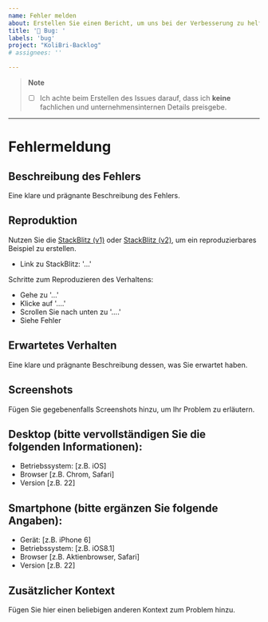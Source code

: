 ```yaml
---
name: Fehler melden
about: Erstellen Sie einen Bericht, um uns bei der Verbesserung zu helfen.
title: '🐞 Bug: '
labels: 'bug'
project: "KoliBri-Backlog"
# assignees: ''

---
```


> **Note**
> - [ ] Ich achte beim Erstellen des Issues darauf, dass ich **keine** fachlichen und unternehmensinternen Details preisgebe.

---

# Fehlermeldung

## Beschreibung des Fehlers
Eine klare und prägnante Beschreibung des Fehlers.

## Reproduktion

Nutzen Sie die [StackBlitz (v1)](https://stackblitz.com/edit/vitejs-vite-dcg6xo) oder [StackBlitz (v2)](https://stackblitz.com/edit/vitejs-vite-kkfhk5), um ein reproduzierbares Beispiel zu erstellen.

- Link zu StackBlitz: '...'

Schritte zum Reproduzieren des Verhaltens:
- Gehe zu '...'
- Klicke auf '....'
- Scrollen Sie nach unten zu '....'
- Siehe Fehler

## Erwartetes Verhalten
Eine klare und prägnante Beschreibung dessen, was Sie erwartet haben.

## Screenshots
Fügen Sie gegebenenfalls Screenshots hinzu, um Ihr Problem zu erläutern.

## Desktop (bitte vervollständigen Sie die folgenden Informationen):
- Betriebssystem: [z.B. iOS]
- Browser [z.B. Chrom, Safari]
- Version [z.B. 22]

## Smartphone (bitte ergänzen Sie folgende Angaben):
- Gerät: [z.B. iPhone 6]
- Betriebssystem: [z.B. iOS8.1]
- Browser [z.B. Aktienbrowser, Safari]
- Version [z.B. 22]

## Zusätzlicher Kontext
Fügen Sie hier einen beliebigen anderen Kontext zum Problem hinzu.
